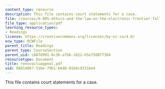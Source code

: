 ```yaml
---
content_type: resource
description: This file contains court statements for a case.
file: /courses/6-805-ethics-and-the-law-on-the-electronic-frontier-fall-2005/6881406751be79b1b6480164cd3316e4_renovacluappeal.pdf
file_type: application/pdf
learning_resource_types:
- Readings
license: https://creativecommons.org/licenses/by-nc-sa/4.0/
ocw_type: OCWFile
parent_title: Readings
parent_type: CourseSection
parent_uid: c807d991-0c36-a7b6-1022-b5e758877384
resourcetype: Document
title: renovacluappeal.pdf
uid: 68814067-51be-79b1-b648-0164cd3316e4
---
```

This file contains court statements for a case.